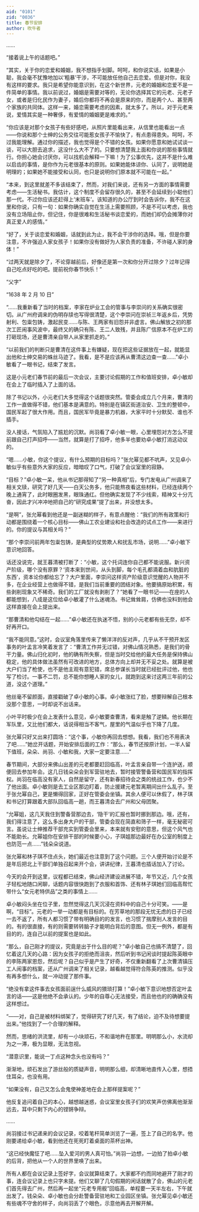 ```yaml
---
aid: "0101"
zid: "0036"
title: 春节安排
author: 吹牛者
---
```


……



“接着说上午的话题吧。”



“其实，关于你的恋爱和婚姻，我不想指手划脚。呵呵，和你说实话，如果是小聪，我会毫不犹豫地加以‘粗暴’干涉，不可能放任他自己去恋爱。但是对你，我没有这样的要求。我只是希望你能意识到，在这个新世界，元老的婚姻和恋爱不是一件简单的事情。我以前说过，婚姻是需要对等的，无论你选择其它的元老、元老子女，或者是归化民作为妻子，婚后你都将不再会是原来的你，而是两个人、甚至两个家族的共同体。这样一来，婚恋需要考虑的因素，就太多了。所以，对于元老来说，爱情其实是一种奢侈，有爱情的婚姻更是难求的。”



“你应该是对那个女孩子有些好感吧，从照片里能看出来，从信里也能看出一点——你说和那个士绅的公务交往可能惹女孩子不愉快了，有点患得患失。呵呵，不过我能理解。通过你的描述，我也觉得是个不错的女孩。如果你愿意和她试试谈一谈，可以大胆去追求，这没什么大不了的。只要想清楚我上面和你说的那些事情就行。你担心她会讨厌你，可以找机会解释一下嘛！为了公事优先，这并不是什么难以启齿的事情，是你作为元老很基本的原则。如果她能体谅你、认同了，说明她是明理的；如果她不能接受和认同，也只是说明你们原本就不可能在一起。”



“本来，到这里就差不多该结束了，然而，对我们来说，还有另一方面的事情需要考虑——生活秘书。我估计，这个制度不会留存很久的，甚至不会延续到小聪他们那一代。不过你应该还赶得上‘末班车’。该知道的办公厅到时会告诉你，我不在这里和你说，只有一句：如果你确实自觉在生活上需要照顾，不是不可以考虑，我也没有立场阻止你，但记住，你是很难和生活秘书谈恋爱的，而她们却仍会摊薄你对真正爱人的感情。”



“好了，关于谈恋爱和婚姻，话就到此为止，我不会干涉你的选择。哦，但是你要注意，不许强迫人家女孩子！如果你没有做好为人家负责的准备，不许碰人家的身体！”



“过两天就是除夕了，不论穿越前后，好像还是第一次和你分开过除夕？过年记得自己吃点好吃的吧。提前祝你春节快乐！”



“父字”



“1638 年 2 月 10 日”

“……我重新看了当时的档案，李家在炉业工会的管事与李崇问的关系确实很密切。从广州府调来的伪明存牍也写得很清楚，这个李崇问在崇祯三年返乡后，凭势射利、包粜包铸，激起民变……与陈、王两家有旧怨并非虚言。佛山解放之初的那次工匠闹事风波中，最终又的确只有陈、王二人致残，并且陈广信原本不在炉工的打砸现场，还是曹清亲自带人从家里抓走的。”



“以前我们的判断只是曹清在这件事上有嫌疑，现在把这些证据放在一起，就能显出他和士绅交易的蛛丝马迹了。我看，是不是应该再从曹清这边查一查……”卓小敏看了一眼书记，结束了发言。



这是小元老们春节前的最后一次会议，主要讨论假期的工作和值班安排，卓小敏却在会上了临时插入了上面的话。



除了书记以外，小元老们大多觉得这个话题很突然。管委会成立几个月来，曹清的工作一直做得不错，他们基本是满意的。特别是在镇区街道治安、卫生的整顿中，国民军起了很大作用。而且，国民军毕竟是暴力机器，大家平时十分默契、谁也不插手。



没人接话，气氛陷入了尴尬的沉默。尚羽看了卓小敏一眼，心里埋怨对方怎么不提前跟自己打声招呼——当然，就算是打了招呼，他多半也要劝卓小敏打消这动议的。



“嗯……小敏，你这个提议，有什么预期的目标吗？”张允幂见都不吭声，又见卓小敏似乎有些意外大家的反应，暗暗叹了口气，打破了会议室里的寂静。



“目标？”卓小敏一呆，他从书记那得知了“另一种真相”后，专门发电从广州调来了相关文牍，研究了好几天——白天公务多，他只能熬夜看这些材料，已经连续两个晚上通宵了，此时眼圈发黑，眼珠通红。但他确实发现了不少线索，精神又十分亢奋，因此才兴冲冲地把自己的“研究成果”提了出来，并没想太多。



“是啊”，张允幂看到他还是一副迷糊的样子，有意点醒他：“我们的所有政策和行动都是围绕着一个核心目标——佛山工农业建设和社会改造的试点工作——来进行的。你的提议与其相关吗？”



“那个李崇问前两年包粜包铸，是典型的仗势欺人和扰乱市场，说明……”卓小敏下意识地回答。



话还没说完，就王暮清被打断了：“小敏，这个托词连你自己都不能说服。新兴资产阶级，哪个没有原罪？‘资本来到世间，从头到脚，每个毛孔都滴着血和肮脏的东西’，资本论你都给忘了？大户里面，李崇问这样资产阶级意识觉醒的人物并不多，在企业经营上也做得不错，是我们当前重要的团结对象。他要搞原始积累，有些剥削现象又不稀奇。我们的工厂就没有剥削了？”她看了一眼书记——在座的人都能想到，八成是这位给卓小敏灌了什么迷魂汤。书记耸耸肩，仿佛也没料到他会这样直接在会上提出来。



“那曹清和他勾结在一起……”卓小敏还在执迷不悟，别的小元老都有些无奈，却不好再开口。



“我不能同意。”这时，会议室角落里传来了懒洋洋的反对声，几乎从不干预开发区事务的叶孟言冷笑着发言了：“曹清工作并无过错，对佛山情况熟悉，是我们的骨干力量。佛山归化初时，他的确有所失察，但是当时交给他的最大任务是保持佛山稳定，他的具体做法虽然有可改进的地方，总体方向上却并无不妥之处。就算是被大户们当了枪使，也不是他主观有意犯错，席总参谋长当时就已经批评过他，他也写了检讨。一事不二罚，总不能你想睡人家的女儿，就跑到这来讨这两三年前的公道，没这个道理。”



他丝毫不留颜面，直接戳破了卓小敏的心事。卓小敏涨红了脸，想要辩解自己根本没那个意思，一时却说不出话来。



小叶平时极少在会上发表什么意见，卓小敏要查曹清，看来是触了逆鳞。他长期在军队里，又比他们都大，话说得相当不客气，屋里的气温似乎也下降了几度。



张允幂只好又出来打圆场：“这个事，小敏你再回去想想。我看，我们也不用表决了吧……”她岔开话题，开始安排后面的工作：“那么，春节还按原计划，一半人留下值班，朵朵、尚羽、小敏和我，大家一定要注意……”



春节期间，大部分来佛山出差的元老都要赶回临高，叶孟言亲自带一个连护送，顺便回去参加年会。这几日钱朵朵会到军营驻地去，暂时接管警备营和国民军的指挥权。尚羽在临高没有家人，自然是留守，还有新春招待会之类的统战工作，也少不了他出面。卓小敏则是去工业区那边盯着，防止援建元老暂离期间出什么乱子。至于张允幂自己，更是懒得回家，正好在管委会坐镇。其余人便可以休假了，林子琪和书记打算跟着大部队回临高一趟，而王暮清会去广州和父母团聚。



“允幂姐，这几天我住到警备营那边去，‘隐干’的汇报也暂时挪到那边。哦，还有，我们得注意了，这么多出身大户的干部，管委会现在简直和筛子一样，毫无秘密可言。虽说让士绅推荐干部充实到管委会里来，本来就有安慰的意思，但这个风气也不能助长。允幂姐你在安排干部的时候要小心，子琪姐那边最好在办公室的制度上也防范一点……”钱朵朵说道。



张允幂和林子琪不住点头，她们最近也注意到了这个问题。三个人便开始讨论是不是年后把北上干部们单独召起来开个会，讲讲纪律，王暮清也插话加入了讨论。



今天的会开到这里，议程都已结束，佛山经济建设进展不错，年节又近，几个女孩子轻松地随口闲聊，话题内容很快跑到了衣服和首饰、还有林子琪她们回临高帮忙带什么“女元老特供品”之类的事情上……



卓小敏闷头坐在位子里，忽然觉得这几天沉浸在资料中的自己十分可笑。——是啊，“目标”。元老的一举一动都是有目标的。在芳草地的那段无忧无虑的日子已经一去不返了，所有人都习惯了带有明确目的的发言，也习惯了揣摩别人发言的目的。有的很直接，有的则需要转转脑子才能明白背后的意图。但无一例外，都是有目的的，连自己以前的提案也是如此。



“那么，自己刚才的提议，究竟是出于什么目的呢？”卓小敏自己也搞不清楚了，回忆着这几天的心路：因为女孩子的拒绝而沮丧，然后听到书记闲谈时提起陈英眼中的李陈两家恩怨，然后呢？自己似乎是产生了好奇，不仅重新翻看了上次曹清镇压工人闹事的档案，还从广州调来了相关记录，越看越觉得符合陈英的推测。似乎没有再多想什么，就一冲动提了那件事。



“绝没有拿这件事去女孩面前逞什么威风的猥琐打算！”卓小敏下意识地想否定叶孟言的话——这是他绝不会承认的。少年的自尊心无法接受，而且他也的的确确没有这样想过。



“——对，自己是被材料绑架了，觉得研究了好几天，有了结论，迫不及待想要提出来。”他找到了一个合理的解释。



然而，思绪的洪流里，却有一小块顽石，不和谐地杵在那里。明明那么小，水流却为之一滞，极为显眼，无法忽视。



“潜意识里，能说一丁点这种念头也没有吗？”



渐渐地，顽石发出了游丝般的质疑声音，明明那么细，却清晰地直传入心里，想捂住耳朵，也没有用。



“如果没有，自己又怎么会鬼使神差地在会上那样提案呢？”



他反复追问着自己的本心，越想越迷惑，会议室里女孩子们的欢笑声仿佛离他渐渐远去，耳中只剩下内心的铿锵争辩。



……



尚羽接过书记递来的会议记录，咬着笔杆简单浏览了一遍，签上了自己的名字。他刚要递给卓小敏，看到他还在死死盯着桌面的茶杯出神。



“这已经快魔怔了吧……坠入爱河的男人真可怕。”尚羽一边想，一边拍了拍卓小敏的后背，把他从一个人的世界里唤了出来。



所有人都在会议记录上签好字，会议就算结束了。大家都不约而同地避开了刚才的事，连会议记录上也只字未提。他们又聊了几句假期的闲话就散了会，佛山的元老们首先得去广州，然后再一起坐“元老专用舰”回临高，单程要一天半左右，下午就出发了。钱朵朵、卓小敏也会分赴警备营驻地和工业园区坐镇。张允幂见卓小敏还有些魂不守舍的样子，向尚羽丢了个眼色，示意他再去开解开解。
